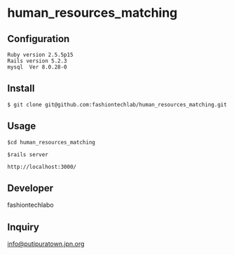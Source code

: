 # human_resources_matching

## Configuration
```
Ruby version 2.5.5p15
Rails version 5.2.3
mysql  Ver 8.0.28-0
```

## Install
```
$ git clone git@github.com:fashiontechlab/human_resources_matching.git
```

## Usage

```
$cd human_resources_matching
```

```
$rails server
```

```
http://localhost:3000/
```

## Developer
fashiontechlabo

## Inquiry
info@putipuratown.jpn.org
